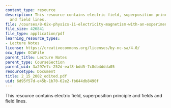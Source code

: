 ```yaml
---
content_type: resource
description: This resource contains electric field, superposition principle and fields
  and field lines.
file: /courses/8-02x-physics-ii-electricity-magnetism-with-an-experimental-focus-spring-2005/6d95f57de45b1b7062e2fb644db8490f_2_15_2002_edited.pdf
file_size: 426841
file_type: application/pdf
learning_resource_types:
- Lecture Notes
license: https://creativecommons.org/licenses/by-nc-sa/4.0/
ocw_type: OCWFile
parent_title: Lecture Notes
parent_type: CourseSection
parent_uid: 3a297e7c-252d-eaf8-bdd5-7c8db4ddda05
resourcetype: Document
title: 2_15_2002_edited.pdf
uid: 6d95f57d-e45b-1b70-62e2-fb644db8490f
---
```

This resource contains electric field, superposition principle and fields and field lines.
